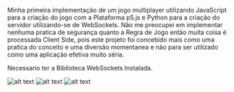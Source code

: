 Minha primeira implementação de um jogo multiplayer utilizando JavaScript para a criação do jogo com a Plataforma p5.js e Python para a criação do servidor utilizando-se de WebSockets. Não me preocupei em implementar nenhuma pratica de segurança quanto a Regra de Jogo então muita coisa é processada Client Side, pois este projeto foi concebido mais como uma pratica do conceito e uma diversão momentanea e não para ser utilizado como uma aplicação efetiva muito séria.

Necessario ter a Biblioteca WebSockets Instalada.

![alt text](https://i.ibb.co/MNcgVdT/Game-2.png)
![alt text](https://i.ibb.co/2gh574m/Game-3.png)
![alt text](https://i.ibb.co/YkNbGBz/Game-1.png)
